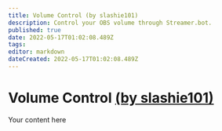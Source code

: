 ```yaml
---
title: Volume Control (by slashie101)
description: Control your OBS volume through Streamer.bot.
published: true
date: 2022-05-17T01:02:08.489Z
tags: 
editor: markdown
dateCreated: 2022-05-17T01:02:08.489Z
---
```


# Volume Control [(by slashie101)](https://www.twitch.tv/slashie101)
Your content here
